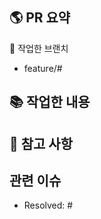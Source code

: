 ## 🌎 PR 요약

🌱 작업한 브랜치
- feature/#

## 📚 작업한 내용

## 📍 참고 사항
<!-- 참고할 사항이 있다면 적어주세요. -->

<!-- ## 📸 스크린샷
|기능|스크린샷|
|:--:|:--:|
|기능이름|스크린샷 첨부| -->

## 관련 이슈
- Resolved: #
